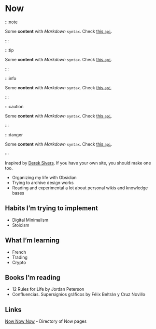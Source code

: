 # Now


:::note

Some **content** with _Markdown_ `syntax`. Check [this `api`](#).

:::

:::tip

Some **content** with _Markdown_ `syntax`. Check [this `api`](#).

:::

:::info

Some **content** with _Markdown_ `syntax`. Check [this `api`](#).

:::

:::caution

Some **content** with _Markdown_ `syntax`. Check [this `api`](#).

:::

:::danger

Some **content** with _Markdown_ `syntax`. Check [this `api`](#).

:::


Inspired by [Derek Sivers](https://sivers.org/nowff). If you have your own site, you should make one too.

- Organizing my life with Obsidian
- Trying to archive design works
- Reading and experimental a lot about personal wikis and knowledge bases

## Habits I’m trying to implement

- Digital Minimalism
- Stoicism

## What I’m learning

- French
- Trading
- Crypto

## Books I’m reading

- 12 Rules for Life by Jordan Peterson
- Confluencias. Supersignios gráficos by Félix Beltrán y Cruz Novillo

## Links

[Now Now Now](https://nownownow.com/) - Directory of Now pages
